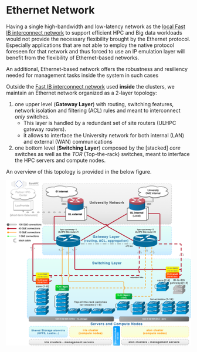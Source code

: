 # Ethernet Network

Having a single high-bandwidth and low-latency network as the [local Fast IB interconnect network](ib.md) to support efficient HPC and Big data workloads would not provide the necessary flexibility brought by the Ethernet protocol.
Especially applications that are not able to employ the native protocol foreseen for that network and thus forced to use an IP emulation layer will benefit from the flexibility of Ethernet-based networks.


An additional, Ethernet-based network offers the robustness and resiliency needed for management tasks inside the system in such cases





Outside the [Fast IB interconnect network](ib.md) used **inside** the clusters, we maintain an Ethernet network organized as a 2-layer topology:

1. one upper level (__Gateway Layer__) with routing, switching features, network isolation and filtering (ACL) rules and meant to interconnect _only_ switches.
     - This layer is handled by a redundant set of site routers (ULHPC gateway routers).
     - it allows to interface the University network for both internal (LAN) and external (WAN) communications
2. one bottom level (__Switching Layer__) composed by the [stacked] _core_ switches as well as the _TOR_ (Top-the-rack) switches, meant to interface the HPC servers and compute nodes.

An overview of this topology is provided in the below figure.

![](images/iris-aion_Ethernet-network_overview.png)
